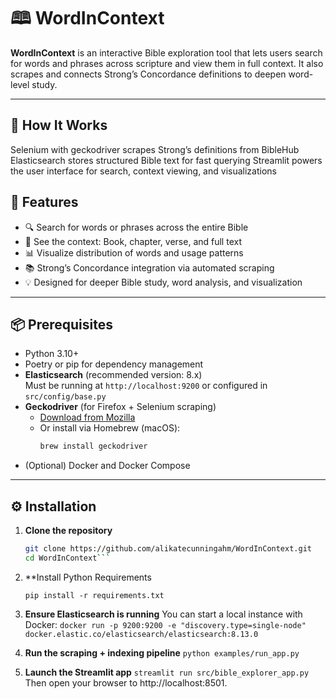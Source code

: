 # 🕮 WordInContext

**WordInContext** is an interactive Bible exploration tool that lets users search for words and phrases across scripture and view them in full context. It also scrapes and connects Strong’s Concordance definitions to deepen word-level study.

---

## 🧠 How It Works

Selenium with geckodriver scrapes Strong’s definitions from BibleHub
Elasticsearch stores structured Bible text for fast querying
Streamlit powers the user interface for search, context viewing, and visualizations

## 🚀 Features

- 🔍 Search for words or phrases across the entire Bible
- 📖 See the context: Book, chapter, verse, and full text
- 📊 Visualize distribution of words and usage patterns
- 📚 Strong’s Concordance integration via automated scraping
- 💡 Designed for deeper Bible study, word analysis, and visualization

---

## 📦 Prerequisites

- Python 3.10+
- Poetry or pip for dependency management
- **Elasticsearch** (recommended version: 8.x)  
  Must be running at `http://localhost:9200` or configured in `src/config/base.py`
- **Geckodriver** (for Firefox + Selenium scraping)  
  - [Download from Mozilla](https://github.com/mozilla/geckodriver/releases)  
  - Or install via Homebrew (macOS):  
    ```bash
    brew install geckodriver
    ```
- (Optional) Docker and Docker Compose

---

## ⚙️ Installation

1. **Clone the repository**

   ```bash
   git clone https://github.com/alikatecunningahm/WordInContext.git
   cd WordInContext```

2. **Install Python Requirements

   ```pip install -r requirements.txt```

3. **Ensure Elasticsearch is running** 
You can start a local instance with Docker:
```docker run -p 9200:9200 -e "discovery.type=single-node" docker.elastic.co/elasticsearch/elasticsearch:8.13.0```

4. **Run the scraping + indexing pipeline**
   ```python examples/run_app.py```

5. **Launch the Streamlit app**
   ```streamlit run src/bible_explorer_app.py```
   Then open your browser to http://localhost:8501.
